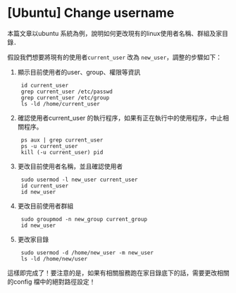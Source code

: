 # [Ubuntu] Change username
本篇文章以ubuntu 系統為例，說明如何更改現有的linux使用者名稱、群組及家目錄．

假設我們想要將現有的使用者`current_user` 改為 `new_user`，調整的步驟如下：

1. 顯示目前使用者的user、group、權限等資訊

		id current_user
		grep current_user /etc/passwd
		grep current_user /etc/group
		ls -ld /home/current_user

2. 確認使用者current_user 的執行程序，如果有正在執行中的使用程序，中止相關程序。

		ps aux | grep current_user
		ps -u current_user
		kill (-u current_user) pid

3. 更改目前使用者名稱，並且確認使用者

		sudo usermod -l new_user current_user
		id current_user
		id new_user

4. 更改目前使用者群組

		sudo groupmod -n new_group current_group
		id new_user

5. 更改家目錄

		sudo usermod -d /home/new_user -m new_user
		ls -ld /home/new/user

這樣即完成了！要注意的是，如果有相關服務跑在家目錄底下的話，需要更改相關的config 檔中的絕對路徑設定！